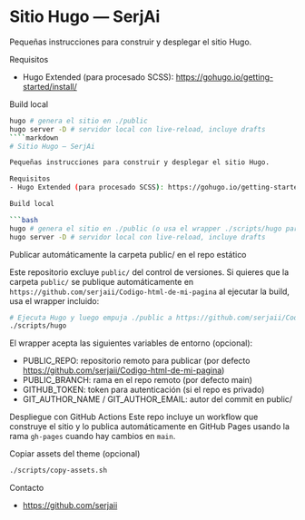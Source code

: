# Sitio Hugo — SerjAi

Pequeñas instrucciones para construir y desplegar el sitio Hugo.

Requisitos
- Hugo Extended (para procesado SCSS): https://gohugo.io/getting-started/install/

Build local

```bash
hugo # genera el sitio en ./public
hugo server -D # servidor local con live-reload, incluye drafts
````markdown
# Sitio Hugo — SerjAi

Pequeñas instrucciones para construir y desplegar el sitio Hugo.

Requisitos
- Hugo Extended (para procesado SCSS): https://gohugo.io/getting-started/install/

Build local

```bash
hugo # genera el sitio en ./public (o usa el wrapper ./scripts/hugo para publicar automáticamente)
hugo server -D # servidor local con live-reload, incluye drafts
```

Publicar automáticamente la carpeta public/ en el repo estático

Este repositorio excluye `public/` del control de versiones. Si quieres que la carpeta `public/` se publique automáticamente
en `https://github.com/serjaii/Codigo-html-de-mi-pagina` al ejecutar la build, usa el wrapper incluido:

```bash
# Ejecuta Hugo y luego empuja ./public a https://github.com/serjaii/Codigo-html-de-mi-pagina
./scripts/hugo
```

El wrapper acepta las siguientes variables de entorno (opcional):

- PUBLIC_REPO: repositorio remoto para publicar (por defecto https://github.com/serjaii/Codigo-html-de-mi-pagina)
- PUBLIC_BRANCH: rama en el repo remoto (por defecto main)
- GITHUB_TOKEN: token para autenticación (si el repo es privado)
- GIT_AUTHOR_NAME / GIT_AUTHOR_EMAIL: autor del commit en public/

Despliegue con GitHub Actions
Este repo incluye un workflow que construye el sitio y lo publica automáticamente en GitHub Pages usando la rama `gh-pages` cuando hay cambios en `main`.

Copiar assets del theme (opcional)

```bash
./scripts/copy-assets.sh
```

Contacto
- https://github.com/serjaii

````
